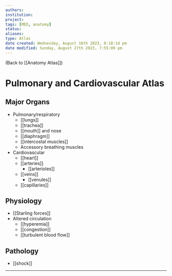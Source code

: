 ```yaml
---
authors: 
institution: 
project: 
tags: [MED, anatomy]
status: 
aliases: 
type: Atlas
date created: Wednesday, August 16th 2023, 8:18:14 pm
date modified: Sunday, August 27th 2023, 7:55:09 pm
---
```


(Back to [[Anatomy Atlas]])

# Pulmonary and Cardiovascular Atlas

## Major Organs
- Pulmonary/respiratory
	- [[lungs]]
	- [[trachea]]
	- [[mouth]] and nose
	- [[diaphragm]]
	- [[intercostal muscles]]
	- Accessory breathing muscles
- Cardiovascular
	- [[heart]]
	- [[arteries]]
		- [[arterioles]]
	- [[veins]]
		- [[venules]]
	- [[capillaries]]
## Physiology
- [[Starling forces]]
- Altered circulation
	- [[hyperemia]]
	- [[congestion]]
	- [[turbulent blood flow]]
## Pathology
- [[shock]]

---
